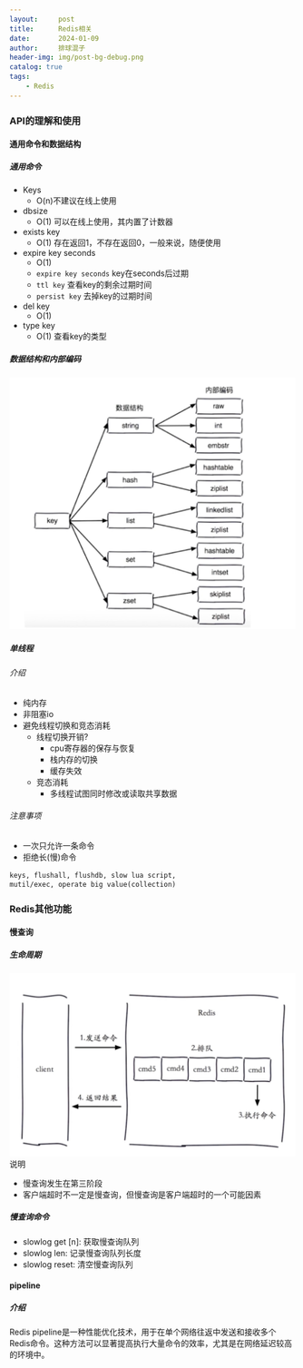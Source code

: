```yaml
---
layout:     post
title:      Redis相关
date:       2024-01-09
author:     排球混子
header-img: img/post-bg-debug.png
catalog: true
tags:
    - Redis
---
```


### API的理解和使用
####  通用命令和数据结构
##### 通用命令
- Keys
  - O(n)不建议在线上使用
- dbsize
  - O(1) 可以在线上使用，其内置了计数器
- exists key
  - O(1) 存在返回1，不存在返回0，一般来说，随便使用
- expire key seconds
  - O(1)
  - `expire key seconds` key在seconds后过期
  - `ttl key` 查看key的剩余过期时间
  - `persist key` 去掉key的过期时间
- del key
  - O(1)
- type key
  - O(1) 查看key的类型

##### 数据结构和内部编码
![20240111213520](https://raw.githubusercontent.com/liren-sun/awm-image/master/blogs/images/20240111213520.png)

##### 单线程
###### 介绍
- 纯内存
- 非阻塞io
- 避免线程切换和竞态消耗
  - 线程切换开销? 
    - cpu寄存器的保存与恢复
    - 栈内存的切换
    - 缓存失效
  - 竞态消耗
    - 多线程试图同时修改或读取共享数据
###### 注意事项
- 一次只允许一条命令
- 拒绝长(慢)命令
```shell
keys, flushall, flushdb, slow lua script, 
mutil/exec, operate big value(collection)
```

### Redis其他功能
#### 慢查询
##### 生命周期
![20240109222031](https://raw.githubusercontent.com/liren-sun/awm-image/master/blogs/images/20240109222031.png)
说明
- 慢查询发生在第三阶段
- 客户端超时不一定是慢查询，但慢查询是客户端超时的一个可能因素

##### 慢查询命令
- slowlog get [n]: 获取慢查询队列
- slowlog len: 记录慢查询队列长度
- slowlog reset: 清空慢查询队列

#### pipeline
##### 介绍
Redis pipeline是一种性能优化技术，用于在单个网络往返中发送和接收多个Redis命令。这种方法可以显著提高执行大量命令的效率，尤其是在网络延迟较高的环境中。
